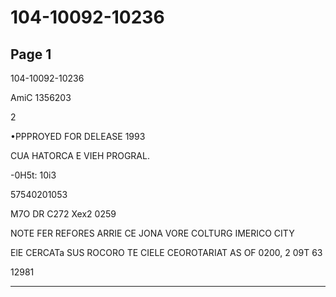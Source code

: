 # 104-10092-10236

## Page 1

104-10092-10236

AmiC 1356203

2

•PPPROYED FOR DELEASE 1993

CUA HATORCA E VIEH PROGRAL.

-0H5t: 10i3

57540201053

M7O DR C272 Xex2 0259

NOTE FER REFORES ARRIE CE JONA VORE COLTURG IMERICO CITY

ElE CERCATa SUS ROCORO TE CIELE CEOROTARIAT AS OF 0200, 2 09T 63

12981

---

